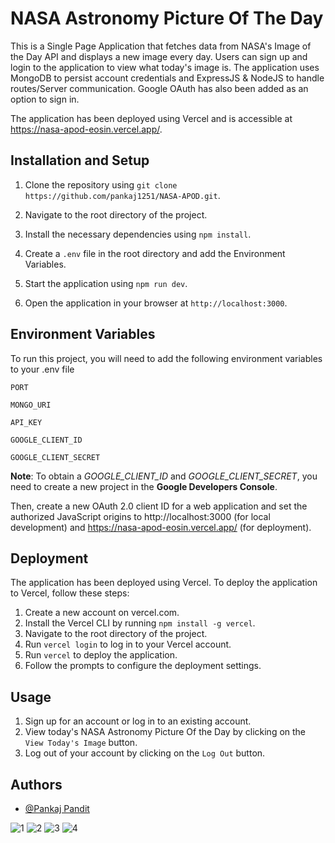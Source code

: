
# NASA Astronomy Picture Of The Day

This is a Single Page Application that fetches data from NASA's Image of the Day API and displays a new image every day. Users can sign up and login to the application to view what today's image is. The application uses MongoDB to persist account credentials and ExpressJS & NodeJS to handle routes/Server communication. Google OAuth has also been added as an option to sign in.

The application has been deployed using Vercel and is accessible at https://nasa-apod-eosin.vercel.app/.
## Installation and Setup

1. Clone the repository using `git clone https://github.com/pankaj1251/NASA-APOD.git`.
2. Navigate to the root directory of the project.
3. Install the necessary dependencies using `npm install`.
4. Create a `.env` file in the root directory and add the Environment Variables.

5. Start the application using `npm run dev`.
6. Open the application in your browser at `http://localhost:3000`.
## Environment Variables

To run this project, you will need to add the following environment variables to your .env file

`PORT`

`MONGO_URI`

`API_KEY`

`GOOGLE_CLIENT_ID`

`GOOGLE_CLIENT_SECRET`

**Note**: To obtain a *GOOGLE_CLIENT_ID* and *GOOGLE_CLIENT_SECRET*, you need to create a new project in the **Google Developers Console**. 

Then, create a new OAuth 2.0 client ID for a web application and set the authorized JavaScript origins to http://localhost:3000 (for local development) and https://nasa-apod-eosin.vercel.app/ (for deployment).

## Deployment

The application has been deployed using Vercel. To deploy the application to Vercel, follow these steps:

1. Create a new account on vercel.com.
2. Install the Vercel CLI by running `npm install -g vercel`.
3. Navigate to the root directory of the project.
4. Run `vercel login` to log in to your Vercel account.
5. Run `vercel` to deploy the application.
6. Follow the prompts to configure the deployment settings.



## Usage

1. Sign up for an account or log in to an existing account.
2. View today's NASA Astronomy Picture Of the Day by clicking on the `View Today's Image` button.
3. Log out of your account by clicking on the `Log Out` button.
## Authors

- [@Pankaj Pandit](https://github.com/pankaj1251)

![1](https://github.com/pankaj1251/NASA-APOD/assets/62792492/0591c24c-1032-42f4-91c2-0d0012977b6b)
![2](https://github.com/pankaj1251/NASA-APOD/assets/62792492/ddf1d943-78bb-4dff-9ab9-d435d99d4c3e)
![3](https://github.com/pankaj1251/NASA-APOD/assets/62792492/b51e2c16-f096-45a3-81a7-4c7eeedf0860)
![4](https://github.com/pankaj1251/NASA-APOD/assets/62792492/c71c7f19-b6a3-406c-955b-38ad491a5f9e)
